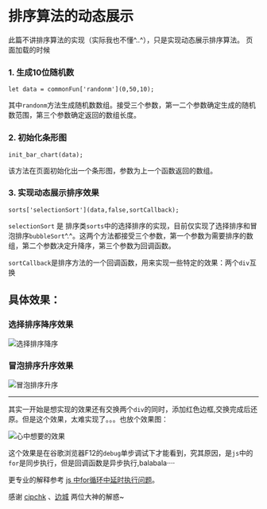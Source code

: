 排序算法的动态展示
===
此篇不讲排序算法的实现（实际我也不懂^..^），只是实现动态展示排序算法。
页面加载的时候

### 1. 生成10位随机数

`let data = commonFun['randonm'](0,50,10);`

其中`randonm`方法生成随机数数组。接受三个参数，第一二个参数确定生成的随机数范围，第三个参数确定返回的数组长度。
### 2. 初始化条形图

`init_bar_chart(data);`

该方法在页面初始化出一个条形图，参数为上一个函数返回的数组。
### 3. 实现动态展示排序效果

`sorts['selectionSort'](data,false,sortCallback);`

`selectionSort` 是 排序类`sorts`中的选择排序的实现，目前仅实现了选择排序和冒泡排序`bubbleSort`^.^。这两个方法都接受三个参数，第一个参数为需要排序的数组，第二个参数决定升降序，第三个参数为回调函数。

`sortCallback`是排序方法的一个回调函数，用来实现一些特定的效果：两个`div`互换

## 具体效果：

### 选择排序降序效果

![选择排序降序](https://raw.githubusercontent.com/phpstudyOne/rihui/master/javascript_data_structure/sort/images/selectSort.gif)

### 冒泡排序升序效果

![冒泡排序升序](https://raw.githubusercontent.com/phpstudyOne/rihui/master/javascript_data_structure/sort/images/selectSort.gif)

___

其实一开始是想实现的效果还有交换两个`div`的同时，添加红色边框,交换完成后还原。但是这个效果，太难实现了。。。也放个效果图：

![心中想要的效果](https://raw.githubusercontent.com/phpstudyOne/rihui/master/javascript_data_structure/sort/images/fin.gif)

这个效果是在谷歌浏览器F12的`debug`单步调试下才能看到，究其原因，是`js`中的`for`是同步执行，但是回调函数是异步执行,balabala····

更专业的解释参考
[js 中for循环中延时执行问题](https://segmentfault.com/q/1010000008927977/a-1020000008929065)。

感谢 [cipchk](https://segmentfault.com/u/cipchk) 、[边城](https://segmentfault.com/u/jamesfancy) 两位大神的解惑~
